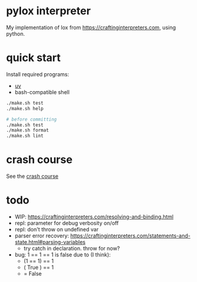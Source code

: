 # pylox interpreter

My implementation of lox from https://craftinginterpreters.com, using python.

# quick start
Install required programs:
- [uv](https://github.com/astral-sh/uv)
- bash-compatible shell

```sh
./make.sh test
./make.sh help

# before committing
./make.sh test
./make.sh format
./make.sh lint
```

# crash course
See the [crash course](/docs/crash-course.md)

# todo
- WIP: https://craftinginterpreters.com/resolving-and-binding.html
- repl: parameter for debug verbosity on/off
- repl: don't throw on undefined var
- parser error recovery: https://craftinginterpreters.com/statements-and-state.html#parsing-variables
    - try catch in declaration. throw for now?
- bug: 1 == 1 == 1 is false due to (I think):
    - (1 == 1) == 1
    - ( True ) == 1
    - = False
